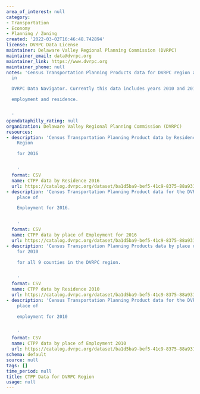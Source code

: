 ```yaml
---
area_of_interest: null
category:
- Transportation
- Economy
- Planning / Zoning
created: '2022-03-02T16:46:48.742894'
license: DVRPC Data License
maintainer: Delaware Valley Regional Planning Commission (DVRPC)
maintainer_email: data@dvrpc.org
maintainer_link: https://www.dvrpc.org
maintainer_phone: null
notes: 'Census Transportation Planning Products data for DVRPC region as organized
  in

  DVRPC Data Navigator. Currently this data includes years 2010 and 2016 by

  employment and residence.


  '
opendataphilly_rating: null
organization: Delaware Valley Regional Planning Commission (DVRPC)
resources:
- description: 'Census Transportation Planning Product data by Residence for the DVRPC
    Region

    for 2016


    '
  format: CSV
  name: CTPP data by Residence 2016
  url: https://catalog.dvrpc.org/dataset/ba1d5ba9-bef5-41c9-8375-88a931458125/resource/e58da795-eacc-4fdb-a3c5-dd17234d2e1e/download/2016_ctpp_residence.csv
- description: 'Census Transportation Planning Product data for the DVRPC region by
    place of

    Employment for 2016.


    '
  format: CSV
  name: CTPP data by place of Employment for 2016
  url: https://catalog.dvrpc.org/dataset/ba1d5ba9-bef5-41c9-8375-88a931458125/resource/26188e49-8404-4d32-8bad-11507d4fdf4a/download/2016_ctpp_employment.csv
- description: 'Census Transportation Planning Products data by place of residence
    for 2010

    for all 9 counties in the DVRPC region.


    '
  format: CSV
  name: CTPP data by Residence 2010
  url: https://catalog.dvrpc.org/dataset/ba1d5ba9-bef5-41c9-8375-88a931458125/resource/58d7e09c-73f8-4d43-bb3f-159f1040b9a1/download/2010_ctpp_residence.csv
- description: 'Census Transportation Planning Product data for the DVRPC region by
    place of

    employment for 2010


    '
  format: CSV
  name: CTPP data by place of Employment 2010
  url: https://catalog.dvrpc.org/dataset/ba1d5ba9-bef5-41c9-8375-88a931458125/resource/32f4915c-b8ce-4ef5-8618-5498734e09ea/download/2010_ctpp_employment.csv
schema: default
source: null
tags: []
time_period: null
title: CTPP Data for DVRPC Region
usage: null
---
```

